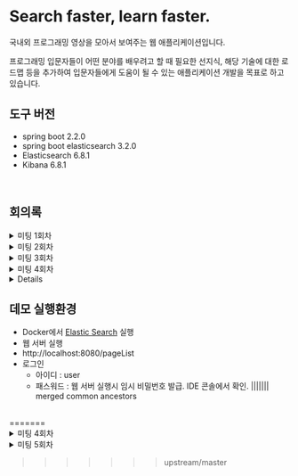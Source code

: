 # Search faster, learn faster.

국내외 프로그래밍 영상을 모아서 보여주는 웹 애플리케이션입니다.

프로그래밍 입문자들이 어떤 분야를 배우려고 할 때 필요한 선지식, 해당 기술에 대한 로드맵 등을 추가하여 입문자들에게 도움이 될 수 있는 애플리케이션 개발을 목표로 하고 있습니다.

<h2>도구 버전</h2>
	<ul>
		<li> spring boot 2.2.0 </li>
		<li> spring boot elasticsearch 3.2.0 </li>
		<li> Elasticsearch 6.8.1 </li>
		<li> Kibana 6.8.1 </li>
	</ul>

<br>

## 회의록

<details>
<summary>미팅 1회차</summary>
<h2>프로젝트 미팅 1회차</h2>
장소 : 커피빈 (서울 강남구 테헤란로1길 29), 강남역 11번 출구 인근<br>
시간 : 2019.09.18  오후 7시<br>
작성자 : <a href='https://github.com/GiyunPark'>박기윤</a><br>
<br>
<h2>회의 내용</h2>
<ol>
	<li>웹 사이트 주제 선정</li>
	<ul>
		<li>각자 아이디어 1~2개정도는 생각해서 모이면 좀더 원활히 진행 될거같습니다!</li>
	</ul>
	<li>모임 횟수 정하기</li>
	<ul>
		<li>자신이 원하는 정기 및 일반 모임 횟수(구체적인 시간까지)                예) 일반 스터디 월-금 9시부터 18시까지 희망, 정기 수요일 1회 등 </li>
	</ul>
	<li>개발 도구, 사용 언어 선정</li>
	<ul>
		<li>intelllj or eclispe, docker, mySQL, git, gitHub 등등..</li>
		<li>특히 intellj or eclispe 에대해서는 어떤것이 좋을지 생각해 오셨으면 합니다.!!</li>
	</ul>
	<li>기타 자신이 하고 싶은말 또는 바라는 것을 생각해오시면 얘기하는 시간을 갖을 생각입니다.</li>
</ol>
<br>
<h2>주제</h2>
<ul>
	<li>중고 경매 시스템</li>
	<li>날씨 api를 이용한 옷 추천</li>
	<li>쇼핑몰</li>
	<li>서점</li>
	<li>커플 가계부</li>
	<li>1인 크리에이터 영상 추천 플랫폼</li>
	<li>강의 추천 플랫폼 <b>*selected*</b></li>
	<ul>
		<li>예) 자바 관련 강의 검색 시 동영상을 가지고 있는 플랫폼 목록을 보여주고
플랫 폼 하위 목록으로 관련 강의 동영상 리스트를 띄움</li>
		<li>사용자가 직접 강의를 게시 할 수 있고 랭크 시스템을 통해 상위로 보내 노출</li>
		<li>기능</li>
		<ul>
			<li>회원가입 - 암호화방식(ssl, rsa) - oauth2</li>
			<li>관리자 - 플랫폼 관리 - 회원관리</li>
			<li>검색 – 필터링 – 강의리스트 출력(플랫폼 정보포함) - 사용자 </li>
			<li>게시 – 추천,랭크 – 수강후기</li>
			<li>FAQ-챗봇</li>
			<li>참고사이트 : <a href='https://www.justwatch.com/kr' target='_blank' class='url'>https://www.justwatch.com/kr</a></li>
		</ul>
	</ul>
</ul>
<br>
<h2>정기모임</h2>
<ul>
	<li>매주 목요일 (주1회)</li>
	<li>오전 10시</li>
	<li>장소 : 미정 (선릉역 디캠프 예상)</li>
</ul>
<br>
<h2>개발 도구</h2>
<ul>
	<li>인텔리제이 얼티메이트</li>
	<li>오라클</li>
	<li>docker</li>
</ul>
<br>
<h2>다음 주 정기 모임 과제( 자료 만들어서 배포 )</h2>
<ul>
	<li>도커에 대해서 (모영진)</li>
	<li>깃 사용법 (이동렬)</li>
	<li>자바 8 람다식 (박기윤) </li>
	<li>스프링 기본 개념 숙지 (박기윤)</li>
	<li>테스트코드가 왜 필요한가? (박기윤)</li>
	<li>주제에 맞게 적용할 css 템플릿 하나 찾아오기(전인원)</li>
	<li>기획서 작성하는 방법, 필요한 자료들 예)ERD, 클래스 다이어그램</li>
</ul>
<br>
<h2>개발환경(버전)</h2>
JDK1.8.202(SE 8)(2019년 1월 15일) 버전 이하 사용시 무료
<br>
<h2>19일 모임 – 개발환경 세팅</h2>
<ul>
	<li>도커 최신버젼</li>
	<li>인텔리제이 2019.02</li>
	<li>오라클db 18c</li>
	<li>자바 jre 1.8.0_202</li>
	<li>개발 방법론 정하기</li>
	<ul>
		<li>칸반보드</li>
		<li>스크럼보드</li>
		<li>애자일</li>
	</ul>
</ul>
</details>

<details>
<summary>미팅 2회차</summary>
모임 날짜 : 2019.09.19 10시 30분<br>
장소 : 선릉역 4번출구 디캠프 4층 커뮤니티룸<br>
작성자 : <a href='https://github.com/GiyunPark'>박기윤</a><br>
<br>
<h2>완료한 사항</h2>
<ul>
	<li>자바 버전 1.8.0_202로 통일</li>
	<li>팀 전원 intellij ultimate 버전 설치</li>
	<li>docker 설치</li>
	<ul>
		<li>mysql latest 버전(ver 8.0.17)으로 docker에 설치</li>
	</ul>
</ul>
<br>
<h2>회의내용</h2>
<h3>기능추가 사항</h3>
<ul>
	<li>위시리스트, 장바구니 기능</li>
	<li>무료, 유료 나누고 sort by까지</li>
</ul>
<br>
<h3>결정된 사항</h3>
<ul>
	<li>CSS template (MIT Licence 로서 무료로 사용가능)<br>
	<a href='https://demo.themewagon.com/preview/free-bootstrap-4-html5-real-estate-website-template-homeland' target='_blank' class='url'>https://demo.themewagon.com/preview/free-bootstrap-4-html5-real-estate-website-template-homeland</a></li>
	<li>애자일 방법론</li>
</ul>
<br>
<h2>기타사항</h2>
<p>2019 tech meet-up about block chain 강연 참여
장소：디캠프 6층</p>
<br>
<h2>역할분담</h2>
<ul>
  <li>회원가입 (<a href='https://github.com/youngjinmo'>모영진</a>)</li>
  <li>게시물　(<a href='https://github.com/ryeol37'>이동렬</a>)</li>
  <li>검색 (<a href='https://github.com/GiyunPark'>박기윤</a>)</li>
</ul>
</details>

<details>
<summary>미팅 3회차</summary>
모임 날짜 : 2019.09.26 10시 30분<br>
장소 : 선릉역 4번출구 디캠프 4층 커뮤니티룸<br>
작성자 : <a href='https://github.com/GiyunPark'>박기윤</a><br>
<br>
<h2>회의내용</h2>
<ul>
	<li><p>mybatis/ JPA 결정하기</p>
	<ul>
		<li>JPA &lt;-- 결정</li>
	</ul>
	<li>기획서에 대해 클래스 다이어그램</li>
	<li>기능 명세서</li>
	<ul>
		<li>(디자인 패턴 등 아키텍처를 생각하며 개발하는 것이 중요)</li>
	</ul>
	<li>일정표 작성하기</li>
<ul>
<<<<<<< HEAD
</details>

<details>
<summary>미팅 4회차</summary>
모임 날짜 : 2019년 10월 3일
</details>

<details>
</details>



## 데모 실행환경

- Docker에서 [Elastic Search](https://hub.docker.com/_/elasticsearch) 실행
- 웹 서버 실행
- http://localhost:8080/pageList
- 로그인
  - 아이디 : user
  - 패스워드 : 웹 서버 실행시 임시 비밀번호 발급. IDE 콘솔에서 확인.
||||||| merged common ancestors
<br>
=======
<br>
</details>
	
<details>
<summary>미팅 4회차</summary>
모임 시간 :2019.10.03 10시<br>
장소 :  강남역 12번 출구 인근 스타벅스<br>
작성자 : <a href='https://github.com/GiyunPark'>박기윤</a><br>
<br>
	<h2>회의내용</h2>
	<ul>
		<li>공부 해오고 설명들은 내용 중 더 깊이 파고들 내용 정하기</li>
	</ul>
<br>
	<h2>활동 내용</h2>
	<ul>
		<li>각자 공부해온 내용 설명 및 듣기</li>
	</ul>
<br>
	<h2>다음 주 까지 할일</h2>
	<ul>
		<li>Bena Component 차이?</li>
		<li>엘라스틱 서치란? </li>
		<li>왜 JPA가 객체 지향인가?</li>
	</ul>
<br>
</details>

<details>
<summary>미팅 5회차</summary>
모임 시간 :2019.10.09 10시<br>
장소 :  강남역 12번 출구 인근 스타벅스<br>
작성자 : <a href='https://github.com/GiyunPark'>박기윤</a><br>
<br>
	<h2>회의내용</h2>
	<ul>
		<li>동적 사이트 구축을 위해 필요한 언어 결정하기 ex) JSP, thymeleaf
		<li>회의 결과 : thymeleaf 로 결정</li>
		<li>이유 : spring boo2 에서 권장하는 언어이고 러닝타임이 길지 않을 것 이라는 의견</li>
	</ul>
<br>
	<h2>다음 주 까지 할 일</h2>
	<ul>
		<li>개인이 맡은 프로젝트 코드 개발 및 코드 리뷰 준비</li>
	<ul>
<br>

	<h2>활동 내용</h2>
	<ul>
		<li>docker elasticsearch, docker kibana 팀 전원 동일 환경 구성</li>
		<li>elasticsearch, kibana, spring boot2를 연동하여 CRUD 동작 테스트</li>
	</ul>
<br>
</details>
	
	
	

>>>>>>> upstream/master

